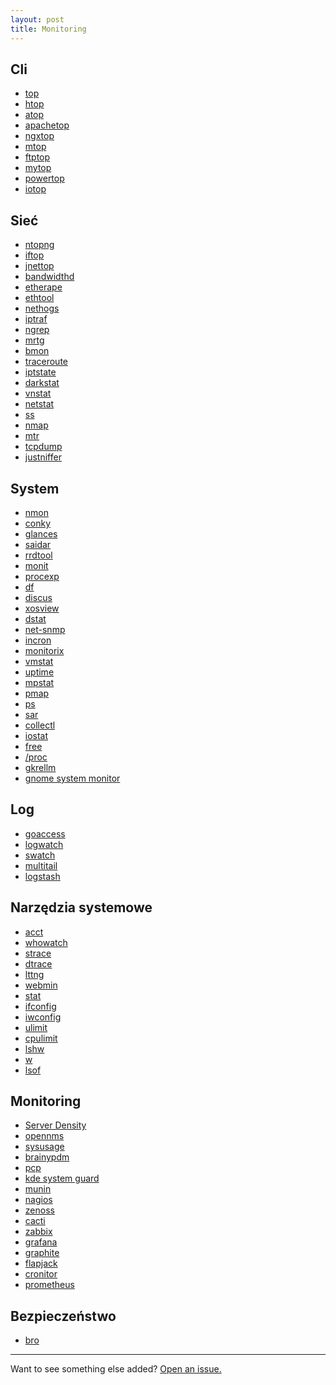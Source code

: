 ```yaml
---
layout: post
title: Monitoring
---
```

## Cli
- [top]()
- [htop](http://hisham.hm/htop/)
- [atop](http://www.atoptool.nl/)
- [apachetop](https://github.com/JeremyJones/Apachetop)
- [ngxtop](https://github.com/lebinh/ngxtop)
- [mtop](http://mtop.sourceforge.net/)
- [ftptop](http://www.proftpd.org/docs/howto/Scoreboard.html)
- [mytop](http://jeremy.zawodny.com/mysql/mytop/)
- [powertop](https://01.org/powertop)
- [iotop](http://guichaz.free.fr/iotop/)

## Sieć
- [ntopng](http://www.ntop.org/products/ntop/)
- [iftop](http://www.ex-parrot.com/pdw/iftop/)
- [jnettop](http://jnettop.kubs.info/wiki/)
- [bandwidthd](http://bandwidthd.sourceforge.net/)
- [etherape](http://etherape.sourceforge.net/)
- [ethtool](https://www.kernel.org/pub/software/network/ethtool/)
- [nethogs](http://nethogs.sourceforge.net/)
- [iptraf](http://iptraf.seul.org/)
- [ngrep](http://ngrep.sourceforge.net/)
- [mrtg](http://oss.oetiker.ch/mrtg/)
- [bmon](https://github.com/tgraf/bmon/)
- [traceroute]()
- [iptstate](http://www.phildev.net/iptstate/index.shtml)
- [darkstat](https://unix4lyfe.org/darkstat/)
- [vnstat](http://humdi.net/vnstat/)
- [netstat]()
- [ss]()
- [nmap](http://nmap.org/)
- [mtr](http://www.bitwizard.nl/mtr/)
- [tcpdump](http://www.tcpdump.org/)
- [justniffer](http://justniffer.sourceforge.net/)

## System

- [nmon](http://nmon.sourceforge.net/pmwiki.php)
- [conky](http://conky.sourceforge.net/)
- [glances](https://github.com/nicolargo/glances)
- [saidar](https://packages.debian.org/sid/utils/saidar)
- [rrdtool](http://oss.oetiker.ch/rrdtool/)
- [monit](http://mmonit.com/monit)
- [procexp](http://sourceforge.net/projects/procexp/)
- [df]()
- [discus](http://packages.ubuntu.com/lucid/utils/discus)
- [xosview](http://www.pogo.org.uk/~mark/xosview/)
- [dstat](http://dag.wiee.rs/home-made/dstat/)
- [net-snmp](http://www.net-snmp.org/)
- [incron](http://inotify.aiken.cz/?section=incron&page=about&lang=en)
- [monitorix](http://www.monitorix.org/)
- [vmstat](vmstat)
- [uptime](uptime)
- [mpstat](mpstat)
- [pmap](pmap)
- [ps](ps)
- [sar](http://sebastien.godard.pagesperso-orange.fr/)
- [collectl](http://collectl.sourceforge.net/)
- [iostat](http://sebastien.godard.pagesperso-orange.fr/)
- [free](free)
- [/proc](http://tldp.org/LDP/Linux-Filesystem-Hierarchy/html/proc.html)
- [gkrellm](http://members.dslextreme.com/users/billw/gkrellm/gkrellm.html)
- [gnome system monitor](http://freecode.com/projects/gnome-system-monitor)

## Log

- [goaccess](http://goaccess.io/)
- [logwatch](http://sourceforge.net/projects/logwatch/)
- [swatch](http://sourceforge.net/projects/swatch/)
- [multitail](http://www.vanheusden.com/multitail/)
- [logstash](http://logstash.net/)

## Narzędzia systemowe

- [acct](http://www.gnu.org/software/acct/)
- [whowatch](http://whowatch.sourceforge.net/)
- [strace](http://sourceforge.net/projects/strace/)
- [dtrace](http://dtrace.org/blogs/about/)
- [lttng](http://lttng.org/)
- [webmin](http://www.webmin.com/)
- [stat]()
- [ifconfig](ifconfig)
- [iwconfig](iwconfig)
- [ulimit](http://ss64.com/bash/ulimit.html)
- [cpulimit](https://github.com/opsengine/cpulimit)
- [lshw]()
- [w]()
- [lsof]()

## Monitoring

- [Server Density](https://www.serverdensity.com/server-monitoring/)
- [opennms](http://www.opennms.org/)
- [sysusage](http://sysusage.darold.net/)
- [brainypdm](http://sourceforge.net/projects/brainypdm/)
- [pcp](http://www.pcp.io/)
- [kde system guard](https://userbase.kde.org/KSysGuard)
- [munin](http://munin-monitoring.org/)
- [nagios](http://www.nagios.org/)
- [zenoss](http://www.zenoss.com/)
- [cacti](http://www.cacti.net/)
- [zabbix](http://www.zabbix.com/)
- [grafana](http://grafana.org/)
- [graphite](http://graphite.wikidot.com/)
- [flapjack](http://flapjack.io/)
- [cronitor](https://cronitor.io/)
- [prometheus](http://prometheus.io/)

## Bezpieczeństwo

- [bro](https://www.bro.org/)

-----

Want to see something else added? <a href="https://github.com/poole/poole/issues/new">Open an issue.</a>
